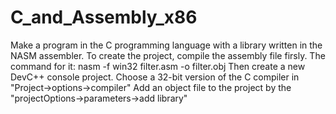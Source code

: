 # C_and_Assembly_x86
Make a program in the C  programming language with a library written in the NASM assembler. 
To create the project, compile the assembly file firsly. The command for it:
    nasm -f win32 filter.asm -o filter.obj
Then create a new DevC++ console project. Choose a 32-bit version of the C compiler  in "Project->options->compiler"
Add an object file to the project by the "projectOptions->parameters->add library"
